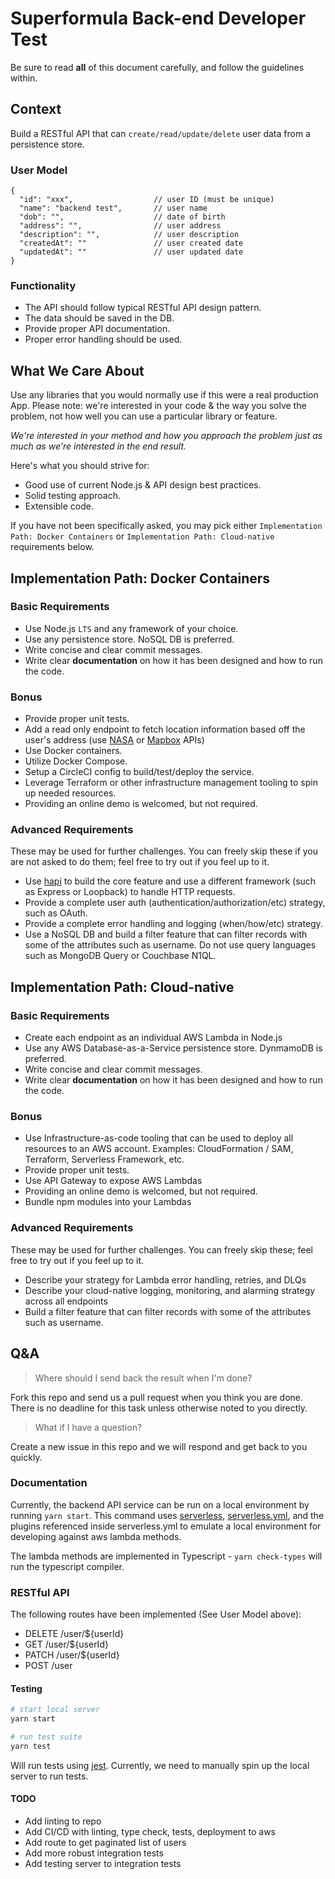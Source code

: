 # Superformula Back-end Developer Test

Be sure to read **all** of this document carefully, and follow the guidelines within.

## Context

Build a RESTful API that can `create/read/update/delete` user data from a persistence store.

### User Model

```
{
  "id": "xxx",                  // user ID (must be unique)
  "name": "backend test",       // user name
  "dob": "",                    // date of birth
  "address": "",                // user address
  "description": "",            // user description
  "createdAt": ""               // user created date
  "updatedAt": ""               // user updated date
}
```

### Functionality

- The API should follow typical RESTful API design pattern.
- The data should be saved in the DB.
- Provide proper API documentation.
- Proper error handling should be used.

## What We Care About

Use any libraries that you would normally use if this were a real production App. Please note: we're interested in your code & the way you solve the problem, not how well you can use a particular library or feature.

_We're interested in your method and how you approach the problem just as much as we're interested in the end result._

Here's what you should strive for:

- Good use of current Node.js & API design best practices.
- Solid testing approach.
- Extensible code.

If you have not been specifically asked, you may pick either `Implementation Path: Docker Containers` or `Implementation Path: Cloud-native` requirements below.

## Implementation Path: Docker Containers

### Basic Requirements

- Use Node.js `LTS` and any framework of your choice.
- Use any persistence store. NoSQL DB is preferred.
- Write concise and clear commit messages.
- Write clear **documentation** on how it has been designed and how to run the code.

### Bonus

- Provide proper unit tests.
- Add a read only endpoint to fetch location information based off the user's address (use [NASA](https://api.nasa.gov/api.html) or [Mapbox](https://www.mapbox.com/api-documentation/) APIs)
- Use Docker containers.
- Utilize Docker Compose.
- Setup a CircleCI config to build/test/deploy the service.
- Leverage Terraform or other infrastructure management tooling to spin up needed resources.
- Providing an online demo is welcomed, but not required.

### Advanced Requirements

These may be used for further challenges. You can freely skip these if you are not asked to do them; feel free to try out if you feel up to it.

- Use [hapi](https://hapijs.com/) to build the core feature and use a different framework (such as Express or Loopback) to handle HTTP requests.
- Provide a complete user auth (authentication/authorization/etc) strategy, such as OAuth.
- Provide a complete error handling and logging (when/how/etc) strategy.
- Use a NoSQL DB and build a filter feature that can filter records with some of the attributes such as username. Do not use query languages such as MongoDB Query or Couchbase N1QL.

## Implementation Path: Cloud-native

### Basic Requirements

- Create each endpoint as an individual AWS Lambda in Node.js
- Use any AWS Database-as-a-Service persistence store. DynmamoDB is preferred.
- Write concise and clear commit messages.
- Write clear **documentation** on how it has been designed and how to run the code.

### Bonus

- Use Infrastructure-as-code tooling that can be used to deploy all resources to an AWS account. Examples: CloudFormation / SAM, Terraform, Serverless Framework, etc.
- Provide proper unit tests.
- Use API Gateway to expose AWS Lambdas
- Providing an online demo is welcomed, but not required.
- Bundle npm modules into your Lambdas

### Advanced Requirements

These may be used for further challenges. You can freely skip these; feel free to try out if you feel up to it.

- Describe your strategy for Lambda error handling, retries, and DLQs
- Describe your cloud-native logging, monitoring, and alarming strategy across all endpoints
- Build a filter feature that can filter records with some of the attributes such as username.

## Q&A

> Where should I send back the result when I'm done?

Fork this repo and send us a pull request when you think you are done. There is no deadline for this task unless otherwise noted to you directly.

> What if I have a question?

Create a new issue in this repo and we will respond and get back to you quickly.

### Documentation

Currently, the backend API service can be run on a local environment by running `yarn start`. This command uses [serverless](https://serverless.com), [serverless.yml](https://github.com/cbaron/node-backend-test/blob/master/serverless.yml), and the plugins referenced inside serverless.yml to emulate
a local environment for developing against aws lambda methods.

The lambda methods are implemented in Typescript - `yarn check-types` will run the typescript compiler.

### RESTful API

The following routes have been implemented (See User Model above):

- DELETE /user/\${userId}
- GET /user/\${userId}
- PATCH /user/\${userId}
- POST /user

#### Testing

```sh
# start local server
yarn start

# run test suite
yarn test
```

Will run tests using [jest](https://jestjs.io/). Currently, we need to manually spin up the local server to run tests.

#### TODO

- Add linting to repo
- Add CI/CD with linting, type check, tests, deployment to aws
- Add route to get paginated list of users
- Add more robust integration tests
- Add testing server to integration tests
